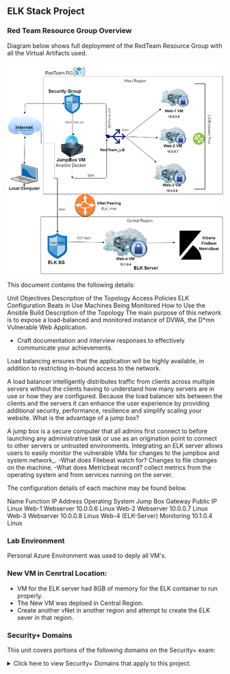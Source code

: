 ## ELK Stack Project

### Red Team Resource Group Overview

Diagram below shows full deployment of the RedTeam Resource Group with all the Virtual Artifacts used.


![RedTeam_Resource Group](Images/RedTeam_Resource%20Group.png)

This document contains the following details:

Unit Objectives
Description of the Topology
Access Policies
ELK Configuration
Beats in Use
Machines Being Monitored
How to Use the Ansible Build
Description of the Topology
The main purpose of this network is to expose a load-balanced and monitored instance of DVWA, the D*mn Vulnerable Web Application.

- Craft documentation and interview responses to effectively communicate your achievements. 



Load balancing ensures that the application will be highly available, in addition to restricting in-bound access to the network.

A load balancer intelligently distributes traffic from clients across multiple servers without the clients having to understand how many servers are in use or how they are configured. Because the load balancer sits between the clients and the servers it can enhance the user experience by providing additional security, performance, resilience and simplify scaling your website.
What is the advantage of a jump box?

A jump box is a secure computer that all admins first connect to before launching any administrative task or use as an origination point to connect to other servers or untrusted environments.
Integrating an ELK server allows users to easily monitor the vulnerable VMs for changes to the jumpbox and system network_. -What does Filebeat watch for? Changes to file changes on the machine. -What does Metricbeat record? collect metrics from the operating system and from services running on the server.

The configuration details of each machine may be found below.

Name	Function	IP Address	Operating System
Jump Box	Gateway	Public IP	Linux
Web-1	Webserver	10.0.0.6	Linux
Web-2	Webserver	10.0.0.7	Linux
Web-3	Webserver	10.0.0.8	Linux
Web-4 (ELK-Server)	Monitoring	10.1.0.4	Linux


### Lab Environment
Personal Azure Environment was used to deply all VM's.

### New VM in Cenrtral Location:

- VM for the ELK server had 8GB of memory for the ELK container to run properly. 
- The New VM was deploed in Central Region.
- Create another vNet in another region and attempt to create the ELK sever in that region.


### Security+ Domains

This unit covers portions of the following domains on the Security+ exam:

<details>
    <summary> Click here to view Security+ Domains that apply to this project. </summary> 
 <br>

- Indicators of compromise
- Types of attacks
- Network components
- Secure network architecture concepts
- Common security issues
- Secure protocols
- Incident response procedures







### Additional Reading and Resources

<details> 
<summary> Click here to view additional reading materials and resources. </summary>
</br>

#### Day 1

- [Elastic: The Elastic Stack](https://www.elastic.co/elastic-stack).
- [Elastic: Filebeat](https://www.elastic.co/beats/filebeat).
- [ELK Docker Documentation](https://elk-docker.readthedocs.io/).
- [Microsoft Azure: Global vNet Peering](https://azure.microsoft.com/en-ca/blog/global-vnet-peering-now-generally-available/)
- [Microsoft Docs: How to open a support ticket](https://docs.microsoft.com/en-us/azure/azure-portal/supportability/how-to-create-azure-support-request)
- [Peachpit.com: Split-Half Search](https://www.peachpit.com/articles/article.aspx?p=420908&seqNum=3)


#### Day 2:

- [Elastic: Filebeat Container Documentation](https://www.elastic.co/beats/filebeat)
- [Phoenixnap.com: Docker Commands Cheat Sheet](https://phoenixnap.com/kb/list-of-docker-commands-cheat-sheet)
- [Boot Camp Resource: Docker and Ansible Cloud Week Cheat Sheet](../12-Cloud-Security/CheatSheet.md)
- [Ansible: Roles Playbook Reuse Roles](https://docs.ansible.com/ansible/latest/user_guide/playbooks_reuse_roles.html)


#### Day 3

- [Elastic: Getting Started with the Elastic Stack](https://www.elastic.co/guide/en/elastic-stack-get-started/current/get-started-elastic-stack.html)

---





---


© 2020 Trilogy Education Services, a 2U, Inc. brand. All Rights Reserved.
